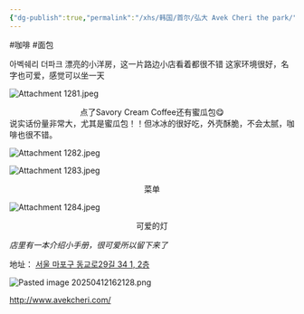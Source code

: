 ```yaml
---
{"dg-publish":true,"permalink":"/xhs/韩国/首尔/弘大 Avek Cheri the park/","tags":["rednote","首尔"],"created":"2024-09-09","updated":"2025-04-12T16:21:45.908+08:00"}
---
```


#咖啡 #面包 

아벡쉐리 더파크 
漂亮的小洋房，这一片路边小店看着都很不错
这家环境很好，名字也可爱，感觉可以坐一天

![Attachment 1281.jpeg](/img/user/xhs/%E9%9F%A9%E5%9B%BD/%E9%A6%96%E5%B0%94/photo-%E9%A6%96%E5%B0%94/Attachment%201281.jpeg)
<center>点了Savory Cream Coffee还有蜜瓜包😋</center>
说实话份量非常大，尤其是蜜瓜包！！但冰冰的很好吃，外壳酥脆，不会太腻，咖啡也很不错。

![Attachment 1282.jpeg](/img/user/xhs/%E9%9F%A9%E5%9B%BD/%E9%A6%96%E5%B0%94/photo-%E9%A6%96%E5%B0%94/Attachment%201282.jpeg)

![Attachment 1283.jpeg](/img/user/xhs/%E9%9F%A9%E5%9B%BD/%E9%A6%96%E5%B0%94/photo-%E9%A6%96%E5%B0%94/Attachment%201283.jpeg)
<center>菜单</center>

![Attachment 1284.jpeg](/img/user/xhs/%E9%9F%A9%E5%9B%BD/%E9%A6%96%E5%B0%94/photo-%E9%A6%96%E5%B0%94/Attachment%201284.jpeg)
<center>可爱的灯</center>

*店里有一本介绍小手册，很可爱所以留下来了*

地址：
[서울 마포구 동교로29길 34 1, 2층](https://pcmap.place.naver.com/restaurant/1725424338/home?from=map&fromPanelNum=1&additionalHeight=76&timestamp=202504121620&locale=ko&svcName=map_pcv5&searchText=Avek%20Cheri%20the%20park#)

![Pasted image 20250412162128.png](/img/user/xhs/%E9%9F%A9%E5%9B%BD/%E9%A6%96%E5%B0%94/attachments/Pasted%20image%2020250412162128.png)

http://www.avekcheri.com/